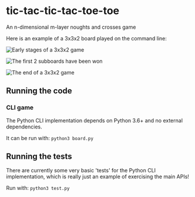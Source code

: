# tic-tac-tic-tac-toe-toe

An n-dimensional m-layer noughts and crosses game

Here is an example of a 3x3x2 board played on the command line:

![Early stages of a 3x3x2 game](http://i.imgur.com/u8kf3Ep.png)

![The first 2 subboards have been won](http://i.imgur.com/HT8bqxZ.png)

![The end of a 3x3x2 game](http://i.imgur.com/QRBhSzR.png)


## Running the code

### CLI game

The Python CLI implementation depends on Python 3.6+ and no external dependencies.

It can be run with:
`python3 board.py`


## Running the tests

There are currently some very basic 'tests' for the Python CLI implementation, which is really just an example of exercising the main APIs!

Run with:
`python3 test.py`
